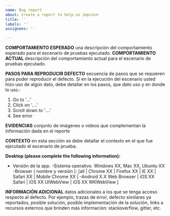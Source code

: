 ```yaml
---
name: Bug report
about: Create a report to help us improve
title: ''
labels: ''
assignees: ''

---
```


**C​OMPORTAMIENTO ESPERADO**
una descripción del comportamiento esperado para el escenario de pruebas ejecutado.
**C​OMPORTAMIENTO ACTUAL**
descripción del comportamiento actual para el escenario de pruebas ejecutado.

**P​ASOS PARA REPRODUCIR DEFECTO**
secuencia de pasos que se requieren para poder reproducir el defecto. Si en la ejecución del escenario usted hizo uso de algún dato, debe detallar en los pasos, que dato uso y en donde lo uso.:
1. Go to '...'
2. Click on '....'
3. Scroll down to '....'
4. See error

**E​VIDENCIAS**
 conjunto de imágenes o videos que complementan la información dada en el reporte

**C​ONTEXTO**
 en esta sección se debe detallar el contexto en el que fue ejecutado el escenario de prueba.

**Desktop (please complete the following information):**
 - V​ersión de la app.
-S​istema operativo. Windows XX, Mac XX, Ubuntu XX
-B​rowser ( nombre y versión ): [all | Chrome XX | Firefox XX | IE XX | Safari XX | Mobile Chrome XX | 
-Android X.X Web Browser | iOS XX Safari | iOS XX UIWebView | iOS XX  WKWebView ]

**I​NFORMACIÓN ADICIONAL**
datos adicionales a los que se tenga acceso respecto al defecto. Por ejemplo, trazas de error, defecto similares ya reportados, posible solución, posible implementación de la solución, links a recursos externos que brinden más información: stackoverflow, gitter, etc.
